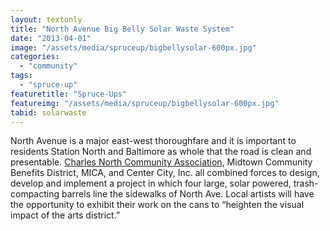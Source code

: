 ```yaml
---
layout: textonly
title: "North Avenue Big Belly Solar Waste System"
date: "2013-04-01"
image: "/assets/media/spruceup/bigbellysolar-600px.jpg"
categories: 
  - "community"
tags: 
  - "spruce-up"
featuretitle: "Spruce-Ups"
featureimg: "/assets/media/spruceup/bigbellysolar-600px.jpg"
tabid: solarwaste
---
```


North Avenue is a major east-west thoroughfare and it is important to residents Station North and Baltimore as whole that the road is clean and presentable. [Charles North Community Association][CNCA], Midtown Community Benefits District, MICA, and Center City, Inc. all combined forces to design, develop and implement a project in which four large, solar powered, trash-compacting barrels line the sidewalks of North Ave. Local artists will have the opportunity to exhibit their work on the cans to “heighten the visual impact of the arts district.”

[CNCA]: http://charlesnorth.org/
